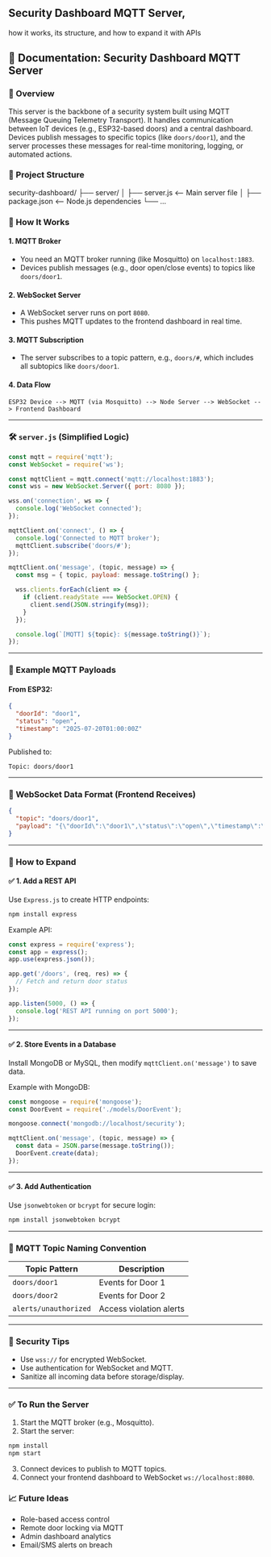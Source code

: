 ## Security Dashboard MQTT Server,
how it works, its structure, and how to expand it with APIs

## 📘 Documentation: Security Dashboard MQTT Server

### 📌 Overview

This server is the backbone of a security system built using MQTT (Message Queuing Telemetry Transport). It handles communication between IoT devices (e.g., ESP32-based doors) and a central dashboard. Devices publish messages to specific topics (like `doors/door1`), and the server processes these messages for real-time monitoring, logging, or automated actions.



### 🧱 Project Structure


security-dashboard/
├── server/
│   ├── server.js      <-- Main server file
│   ├── package.json   <-- Node.js dependencies
└── ...




### 🚀 How It Works

#### 1. **MQTT Broker**

* You need an MQTT broker running (like Mosquitto) on `localhost:1883`.
* Devices publish messages (e.g., door open/close events) to topics like `doors/door1`.

#### 2. **WebSocket Server**

* A WebSocket server runs on port `8080`.
* This pushes MQTT updates to the frontend dashboard in real time.

#### 3. **MQTT Subscription**

* The server subscribes to a topic pattern, e.g., `doors/#`, which includes all subtopics like `doors/door1`.

#### 4. **Data Flow**

```
ESP32 Device --> MQTT (via Mosquitto) --> Node Server --> WebSocket --> Frontend Dashboard
```

---

### 🛠️ `server.js` (Simplified Logic)

```js
const mqtt = require('mqtt');
const WebSocket = require('ws');

const mqttClient = mqtt.connect('mqtt://localhost:1883');
const wss = new WebSocket.Server({ port: 8080 });

wss.on('connection', ws => {
  console.log('WebSocket connected');
});

mqttClient.on('connect', () => {
  console.log('Connected to MQTT broker');
  mqttClient.subscribe('doors/#');
});

mqttClient.on('message', (topic, message) => {
  const msg = { topic, payload: message.toString() };

  wss.clients.forEach(client => {
    if (client.readyState === WebSocket.OPEN) {
      client.send(JSON.stringify(msg));
    }
  });

  console.log(`[MQTT] ${topic}: ${message.toString()}`);
});
```

---

### 🧪 Example MQTT Payloads

#### From ESP32:

```json
{
  "doorId": "door1",
  "status": "open",
  "timestamp": "2025-07-20T01:00:00Z"
}
```

Published to:

```
Topic: doors/door1
```

---

### 🔌 WebSocket Data Format (Frontend Receives)

```json
{
  "topic": "doors/door1",
  "payload": "{\"doorId\":\"door1\",\"status\":\"open\",\"timestamp\":\"...\"}"
}
```

---

### 🧱 How to Expand

#### ✅ 1. Add a REST API

Use `Express.js` to create HTTP endpoints:

```bash
npm install express
```

Example API:

```js
const express = require('express');
const app = express();
app.use(express.json());

app.get('/doors', (req, res) => {
  // Fetch and return door status
});

app.listen(5000, () => {
  console.log('REST API running on port 5000');
});
```

---

#### ✅ 2. Store Events in a Database

Install MongoDB or MySQL, then modify `mqttClient.on('message')` to save data.

Example with MongoDB:

```js
const mongoose = require('mongoose');
const DoorEvent = require('./models/DoorEvent');

mongoose.connect('mongodb://localhost/security');

mqttClient.on('message', (topic, message) => {
  const data = JSON.parse(message.toString());
  DoorEvent.create(data);
});
```

---

#### ✅ 3. Add Authentication

Use `jsonwebtoken` or `bcrypt` for secure login:

```bash
npm install jsonwebtoken bcrypt
```

---

### 📡 MQTT Topic Naming Convention

| Topic Pattern         | Description             |
| --------------------- | ----------------------- |
| `doors/door1`         | Events for Door 1       |
| `doors/door2`         | Events for Door 2       |
| `alerts/unauthorized` | Access violation alerts |

---

### 🔐 Security Tips

* Use `wss://` for encrypted WebSocket.
* Use authentication for WebSocket and MQTT.
* Sanitize all incoming data before storage/display.

---

### ✅ To Run the Server

1. Start the MQTT broker (e.g., Mosquitto).
2. Start the server:

```bash
npm install
npm start
```

3. Connect devices to publish to MQTT topics.
4. Connect your frontend dashboard to WebSocket `ws://localhost:8080`.


### 📈 Future Ideas

* Role-based access control
* Remote door locking via MQTT
* Admin dashboard analytics
* Email/SMS alerts on breach

